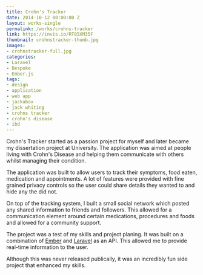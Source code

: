 ```yaml
---
title: Crohn's Tracker
date: 2014-10-12 00:00:00 Z
layout: works-single
permalink: /works/crohns-tracker
link: https://invis.io/RT85XM35F
thumbnail: crohnstracker-thumb.jpg
images:
- crohnstracker-full.jpg
categories:
- Laravel
- Bespoke
- Ember.js
tags:
- design
- application
- web app
- jackabox
- jack whiting
- crohns tracker
- crohn's disease
- ibd
---
```

Crohn's Tracker started as a passion project for myself and later became my  dissertation project at University. The application was aimed at people living with Crohn's Disease and helping them communicate with others whilst managing their condition.

The application was built to allow users to track their symptoms, food eaten, medication and appointments. A lot of features were provided with fine grained privacy controls so the user could share details they wanted to and hide any the did not.

On top of the tracking system, I built a small social network which posted any shared information to friends and followers. This allowed for a communication element around certain medications, procedures and foods and allowed for a community support.

The project was a test of my skills and project planing. It was built on a combination of [Ember](http://emberjs.com/) and [Laravel](https://laravel.com/) as an API. This allowed me to provide real-time information to the user.

Although this was never released publically, it was an incredibly fun side project that enhanced my skills. 